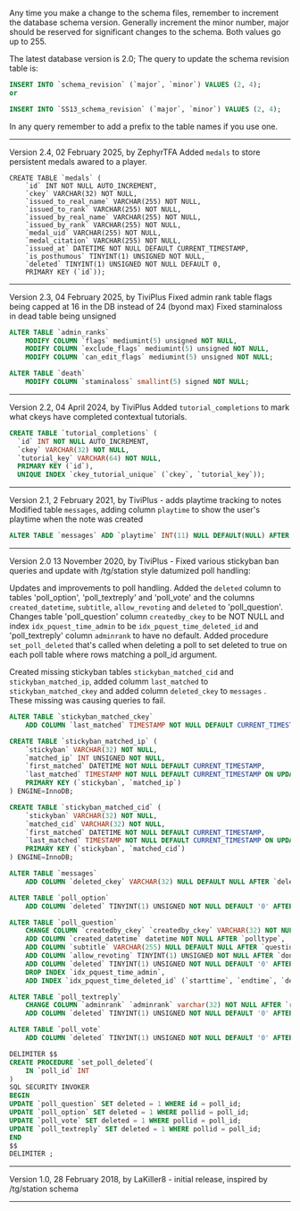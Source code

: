 Any time you make a change to the schema files, remember to increment the database schema version. Generally increment the minor number, major should be reserved for significant changes to the schema. Both values go up to 255.

The latest database version is 2.0; The query to update the schema revision table is:

```sql
INSERT INTO `schema_revision` (`major`, `minor`) VALUES (2, 4);
or
```
```sql
INSERT INTO `SS13_schema_revision` (`major`, `minor`) VALUES (2, 4);
```
In any query remember to add a prefix to the table names if you use one.

----------------------------------------------------
Version 2.4, 02 February 2025, by ZephyrTFA
Added `medals` to store persistent medals awared to a player.

```
CREATE TABLE `medals` (
	`id` INT NOT NULL AUTO_INCREMENT,
	`ckey` VARCHAR(32) NOT NULL,
	`issued_to_real_name` VARCHAR(255) NOT NULL,
	`issued_to_rank` VARCHAR(255) NOT NULL,
	`issued_by_real_name` VARCHAR(255) NOT NULL,
	`issued_by_rank` VARCHAR(255) NOT NULL,
	`medal_uid` VARCHAR(255) NOT NULL,
	`medal_citation` VARCHAR(255) NOT NULL,
	`issued_at` DATETIME NOT NULL DEFAULT CURRENT_TIMESTAMP,
	`is_posthumous` TINYINT(1) UNSIGNED NOT NULL,
	`deleted` TINYINT(1) UNSIGNED NOT NULL DEFAULT 0,
	PRIMARY KEY (`id`));
```
----------------------------------------------------
Version 2.3, 04 February 2025, by TiviPlus
Fixed admin rank table flags being capped at 16 in the DB instead of 24 (byond max)
Fixed staminaloss in dead table being unsigned

```sql
ALTER TABLE `admin_ranks`
	MODIFY COLUMN `flags` mediumint(5) unsigned NOT NULL,
	MODIFY COLUMN `exclude_flags` mediumint(5) unsigned NOT NULL,
	MODIFY COLUMN `can_edit_flags` mediumint(5) unsigned NOT NULL;

ALTER TABLE `death`
	MODIFY COLUMN `staminaloss` smallint(5) signed NOT NULL;
```
----------------------------------------------------
Version 2.2, 04 April 2024, by TiviPlus
Added `tutorial_completions` to mark what ckeys have completed contextual tutorials.

```sql
CREATE TABLE `tutorial_completions` (
  `id` INT NOT NULL AUTO_INCREMENT,
  `ckey` VARCHAR(32) NOT NULL,
  `tutorial_key` VARCHAR(64) NOT NULL,
  PRIMARY KEY (`id`),
  UNIQUE INDEX `ckey_tutorial_unique` (`ckey`, `tutorial_key`));
```
----------------------------------------------------

Version 2.1, 2 February 2021, by TiviPlus - adds playtime tracking to notes
Modified table `messages`, adding column `playtime` to show the user's playtime when the note was created
```sql
ALTER TABLE `messages` ADD `playtime` INT(11) NULL DEFAULT(NULL) AFTER `severity`
```
----------------------------------------------------

Version 2.0 13 November 2020, by TiviPlus - Fixed various stickyban ban queries and update with /tg/station style datumized poll handling:

Updates and improvements to poll handling.
Added the `deleted` column to tables 'poll_option', 'poll_textreply' and 'poll_vote' and the columns `created_datetime`, `subtitle`, `allow_revoting` and `deleted` to 'poll_question'.
Changes table 'poll_question' column `createdby_ckey` to be NOT NULL and index `idx_pquest_time_admin` to be `idx_pquest_time_deleted_id` and 'poll_textreply' column `adminrank` to have no default.
Added procedure `set_poll_deleted` that's called when deleting a poll to set deleted to true on each poll table where rows matching a poll_id argument.

Created missing stickyban tables `stickyban_matched_cid` and `stickyban_matched_ip`, added columm `last_matched` to `stickyban_matched_ckey` and added column `deleted_ckey` to `messages` . These missing was causing queries to fail.

```sql
ALTER TABLE `stickyban_matched_ckey`
	ADD COLUMN `last_matched` TIMESTAMP NOT NULL DEFAULT CURRENT_TIMESTAMP ON UPDATE CURRENT_TIMESTAMP AFTER `first_matched`;

CREATE TABLE `stickyban_matched_ip` (
	`stickyban` VARCHAR(32) NOT NULL,
	`matched_ip` INT UNSIGNED NOT NULL,
	`first_matched` DATETIME NOT NULL DEFAULT CURRENT_TIMESTAMP,
	`last_matched` TIMESTAMP NOT NULL DEFAULT CURRENT_TIMESTAMP ON UPDATE CURRENT_TIMESTAMP,
	PRIMARY KEY (`stickyban`, `matched_ip`)
) ENGINE=InnoDB;

CREATE TABLE `stickyban_matched_cid` (
	`stickyban` VARCHAR(32) NOT NULL,
	`matched_cid` VARCHAR(32) NOT NULL,
	`first_matched` DATETIME NOT NULL DEFAULT CURRENT_TIMESTAMP,
	`last_matched` TIMESTAMP NOT NULL DEFAULT CURRENT_TIMESTAMP ON UPDATE CURRENT_TIMESTAMP,
	PRIMARY KEY (`stickyban`, `matched_cid`)
) ENGINE=InnoDB;

ALTER TABLE `messages`
	ADD COLUMN `deleted_ckey` VARCHAR(32) NULL DEFAULT NULL AFTER `deleted`;

ALTER TABLE `poll_option`
	ADD COLUMN `deleted` TINYINT(1) UNSIGNED NOT NULL DEFAULT '0' AFTER `default_percentage_calc`;

ALTER TABLE `poll_question`
	CHANGE COLUMN `createdby_ckey` `createdby_ckey` VARCHAR(32) NOT NULL AFTER `multiplechoiceoptions`,
	ADD COLUMN `created_datetime` datetime NOT NULL AFTER `polltype`,
	ADD COLUMN `subtitle` VARCHAR(255) NULL DEFAULT NULL AFTER `question`,
	ADD COLUMN `allow_revoting` TINYINT(1) UNSIGNED NOT NULL AFTER `dontshow`,
	ADD COLUMN `deleted` TINYINT(1) UNSIGNED NOT NULL DEFAULT '0' AFTER `allow_revoting`,
	DROP INDEX `idx_pquest_time_admin`,
	ADD INDEX `idx_pquest_time_deleted_id` (`starttime`, `endtime`, `deleted`, `id`);

ALTER TABLE `poll_textreply`
	CHANGE COLUMN `adminrank` `adminrank` varchar(32) NOT NULL AFTER `replytext`,
	ADD COLUMN `deleted` TINYINT(1) UNSIGNED NOT NULL DEFAULT '0' AFTER `adminrank`;

ALTER TABLE `poll_vote`
	ADD COLUMN `deleted` TINYINT(1) UNSIGNED NOT NULL DEFAULT '0' AFTER `rating`;

DELIMITER $$
CREATE PROCEDURE `set_poll_deleted`(
	IN `poll_id` INT
)
SQL SECURITY INVOKER
BEGIN
UPDATE `poll_question` SET deleted = 1 WHERE id = poll_id;
UPDATE `poll_option` SET deleted = 1 WHERE pollid = poll_id;
UPDATE `poll_vote` SET deleted = 1 WHERE pollid = poll_id;
UPDATE `poll_textreply` SET deleted = 1 WHERE pollid = poll_id;
END
$$
DELIMITER ;
```
----------------------------------------------------

Version 1.0, 28 February 2018, by LaKiller8 - initial release, inspired by /tg/station schema

-----------------------------------------------------
